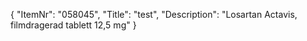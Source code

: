 {
  "ItemNr": "058045",
  "Title": "test",
  "Description": "Losartan Actavis, filmdragerad tablett 12,5 mg"
}